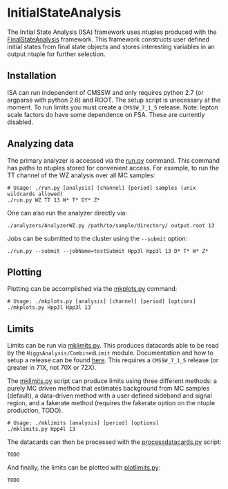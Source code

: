 InitialStateAnalysis
======================

The Initial State Analysis (ISA) framework uses ntuples produced with the 
<a href="https://github.com/uwcms/FinalStateAnalysis">FinalStateAnalysis</a> framework.
This framework constructs user defined initial states from final state objects and stores
interesting variables in an output ntuple for further selection.

Installation
------------

ISA can run independent of CMSSW and only requires python 2.7 (or argparse with python 2.6)
and ROOT. The setup script is unecessary at the moment. To run limits you must create a 
`CMSSW_7_1_5` release. Note: lepton scale factors do have some dependence on FSA. These are
currently disabled.

Analyzing data
--------------
The primary analyzer is accessed via the [run.py](run.py) command. This command has paths to ntuples stored
for convenient access. For example, to run the TT channel of the WZ analysis over all MC samples:

```
# Usage: ./run.py [analysis] [channel] [period] samples (unix wildcards allowed)
./run.py WZ TT 13 W* T* DY* Z*
```

One can also run the analyzer directly via:

```
./analyzers/AnalyzerWZ.py /path/to/sample/directory/ output.root 13
```

Jobs can be submitted to the cluster using the `--submit` option:

```
./run.py --submit --jobName=testSubmit Hpp3l Hpp3l 13 D* T* W* Z* 
```

Plotting
--------

Plotting can be accomplished via the [mkplots.py](mkplots.py) command:

```
# Usage: ./mkplots.py [analysis] [channel] [period] [options]
./mkplots.py Hpp3l Hpp3l 13
```

Limits
------

Limits can be run via [mklimits.py](mklimits.py). This produces datacards able to be read by the 
`HiggsAnalysis/CombinedLimit` module. Documentation and how to setup a release can be found 
<a href="https://twiki.cern.ch/twiki/bin/viewauth/CMS/SWGuideHiggsAnalysisCombinedLimit#For_end_users_that_don_t_need_to">here</a>. 
This requires a `CMSSW_7_1_5` release (or greater in 71X, not 70X or 72X).

The [mklimits.py](mklimits.py) script can produce limits using three different methods: a purely MC driven
method that estimates background from MC samples (default), a data-driven method with a user defined
sideband and signal region, and a fakerate method (requires the fakerate option on the ntuple production, TODO).

```
# Usage: ./mklimits [analysis] [period] [options]
./mklimits.py Hpp4l 13
```

The datacards can then be processed with the [processdatacards.py](processdatacards.py) script:

```
TODO
```

And finally, the limits can be plotted with [plotlimits.py](plotlimits.py):

```
TODO
```
